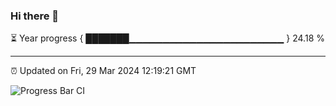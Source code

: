 ### Hi there 👋

⏳ Year progress { ███████▁▁▁▁▁▁▁▁▁▁▁▁▁▁▁▁▁▁▁▁▁▁▁ } 24.18 %

---

⏰ Updated on Fri, 29 Mar 2024 12:19:21 GMT

![Progress Bar CI](https://github.com/liununu/liununu/workflows/Progress%20Bar%20CI/badge.svg)
